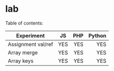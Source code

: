 lab
===
Table of contents:

| Experiment          | JS        | PHP       |    Python |
| ------------------- |:---------:| ---------:| ---------:|
| Assignment val/ref  | YES       | YES       | YES       |
| Array merge         | YES       | YES       | YES       |
| Array keys          | YES       | YES       | YES       |

